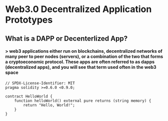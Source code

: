 # Web3.0 Decentralized Application Prototypes


## What is a DAPP or Decenterlized App?

#### >  web3 applications either run on blockchains, decentralized networks of many peer to peer nodes (servers), or a combination of the two that forms a cryptoeconomic protocol. These apps are often referred to as dapps (decentralized apps), and you will see that term used often in the web3 space


```
// SPDX-License-Identifier: MIT
pragma solidity >=0.6.0 <0.9.0;

contract HelloWorld {
    function helloWorld() external pure returns (string memory) {
        return "Hello, World!";
    }
}

```